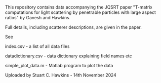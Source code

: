 This repository contains data accompanying the JQSRT paper "T-matrix computations for light scattering by penetrable particles with large aspect ratios" by Ganesh and Hawkins.

Full details, including scatterer descriptions, are given in the paper.

See

  index.csv - a list of all data files
  
  datadictionary.csv - data dictionary explaining field names etc

  simple_plot_data.m - Matlab program to plot the data

Uploaded by Stuart C. Hawkins - 14th November 2024
